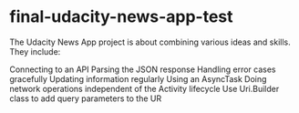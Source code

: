 # final-udacity-news-app-test
The Udacity News App project is about combining various ideas and skills. They include:

Connecting to an API
Parsing the JSON response
Handling error cases gracefully
Updating information regularly
Using an AsyncTask
Doing network operations independent of the Activity lifecycle
Use Uri.Builder class to add query parameters to the UR
